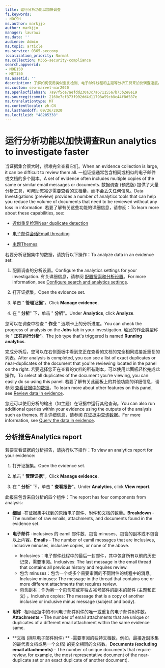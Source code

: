 ```yaml
---
title: 运行分析功能以加快调查
f1.keywords:
- NOCSH
ms.author: markjjo
author: markjjo
manager: laurawi
ms.date: ''
audience: Admin
ms.topic: article
ms.service: O365-seccomp
localization_priority: Normal
ms.collection: M365-security-compliance
search.appverid:
- MOE150
- MET150
ms.assetid: ''
description: 了解如何使用类似重复检测、电子邮件线程和主题等分析工具来加快调查速度。
ms.custom: seo-marvel-mar2020
ms.openlocfilehash: 7a97f5ce7aefdd230a3c7a671155a7b73b2e8e19
ms.sourcegitcommit: 2160e7cf373f992dd4d11793a59cb8c44f8d587e
ms.translationtype: MT
ms.contentlocale: zh-CN
ms.lasthandoff: 09/26/2020
ms.locfileid: "48285338"
---
```

# <a name="run-analytics-to-investigate-faster"></a><span data-ttu-id="a5c0c-103">运行分析功能以加快调查</span><span class="sxs-lookup"><span data-stu-id="a5c0c-103">Run analytics to investigate faster</span></span>

<span data-ttu-id="a5c0c-104">当证据集合很大时，很难完全查看它们。</span><span class="sxs-lookup"><span data-stu-id="a5c0c-104">When an evidence collection is large, it can be difficult to review them all.</span></span> <span data-ttu-id="a5c0c-105">一组证据通常包含相同或相似的电子邮件或文档的多个副本。</span><span class="sxs-lookup"><span data-stu-id="a5c0c-105">A set of evidence often includes multiple copies of the same or similar email messages or documents.</span></span> <span data-ttu-id="a5c0c-106">数据调查 (预览版) 提供了大量分析工具，可帮助您减少需要查看的文档量，而不会丢失任何信息。</span><span class="sxs-lookup"><span data-stu-id="a5c0c-106">Data Investigations (preview) provides a number of analytics tools that can help you reduce the volume of documents that need to be reviewed without any loss in information.</span></span> <span data-ttu-id="a5c0c-107">若要了解有关这些功能的详细信息，请参阅：</span><span class="sxs-lookup"><span data-stu-id="a5c0c-107">To learn more about these capabilities, see:</span></span>

- [<span data-ttu-id="a5c0c-108">近似重复检测</span><span class="sxs-lookup"><span data-stu-id="a5c0c-108">Near duplicate detection</span></span>](near-duplicates.md)

- [<span data-ttu-id="a5c0c-109">电子邮件会话</span><span class="sxs-lookup"><span data-stu-id="a5c0c-109">Email threading</span></span>](email-threading.md)

- [<span data-ttu-id="a5c0c-110">主题</span><span class="sxs-lookup"><span data-stu-id="a5c0c-110">Themes</span></span>](themes.md)

<span data-ttu-id="a5c0c-111">若要分析证据集中的数据，请执行以下操作：</span><span class="sxs-lookup"><span data-stu-id="a5c0c-111">To analyze data in an evidence set:</span></span>

1. <span data-ttu-id="a5c0c-112">配置调查的分析设置。</span><span class="sxs-lookup"><span data-stu-id="a5c0c-112">Configure the analytics settings for your investigation.</span></span> <span data-ttu-id="a5c0c-113">有关详细信息，请参阅 [配置搜索和分析设置](configure-search-analytics-settings.md)。</span><span class="sxs-lookup"><span data-stu-id="a5c0c-113">For more information, see [Configure search and analytics settings](configure-search-analytics-settings.md).</span></span>

2. <span data-ttu-id="a5c0c-114">打开证据集。</span><span class="sxs-lookup"><span data-stu-id="a5c0c-114">Open the evidence set.</span></span>

3. <span data-ttu-id="a5c0c-115">单击 " **管理证据**"。</span><span class="sxs-lookup"><span data-stu-id="a5c0c-115">Click **Manage evidence**.</span></span>

4. <span data-ttu-id="a5c0c-116">在 " **分析**" 下，单击 " **分析**"。</span><span class="sxs-lookup"><span data-stu-id="a5c0c-116">Under **Analytics**, click **Analyze**.</span></span>

<span data-ttu-id="a5c0c-117">您可以在调查中检查 " **作业** " 选项卡上的分析进度。</span><span class="sxs-lookup"><span data-stu-id="a5c0c-117">You can check the progress of analysis on the **Jobs** tab in your investigation.</span></span> <span data-ttu-id="a5c0c-118">触发的作业类型称为 " **正在运行分析**"。</span><span class="sxs-lookup"><span data-stu-id="a5c0c-118">The job type that's triggered is named **Running analytics**.</span></span>

 <span data-ttu-id="a5c0c-119">完成分析后，您可以在右侧面板中看到您正在查看的文档的完全相同或接近重复的列表。</span><span class="sxs-lookup"><span data-stu-id="a5c0c-119">After analysis is completed, you can see a list of exact duplicates or near-duplicates of the document that you're reviewing located in the panel on the right.</span></span> <span data-ttu-id="a5c0c-120">若要选择您正在查看的文档的所有副本，可以使用此面板轻松完成此操作。</span><span class="sxs-lookup"><span data-stu-id="a5c0c-120">To select all duplicates of the document you're viewing, you can easily do so using this panel.</span></span> <span data-ttu-id="a5c0c-121">若要了解有关此面板上的其他功能的详细信息，请参阅 [查看证据中的数据](review-data-in-evidence.md)。</span><span class="sxs-lookup"><span data-stu-id="a5c0c-121">To learn more about other features on this panel, see [Review data in evidence](review-data-in-evidence.md).</span></span> 

<span data-ttu-id="a5c0c-122">您还可以使用分析的输出（如主题）在证据中运行其他查询。</span><span class="sxs-lookup"><span data-stu-id="a5c0c-122">You can also run additional queries within your evidence using the outputs of the analysis such as themes.</span></span> <span data-ttu-id="a5c0c-123">有关详细信息，请参阅 [在证据中查询数据](evidence-query.md)。</span><span class="sxs-lookup"><span data-stu-id="a5c0c-123">For more information, see [Query the data in evidence](evidence-query.md).</span></span>

## <a name="analytics-report"></a><span data-ttu-id="a5c0c-124">分析报告</span><span class="sxs-lookup"><span data-stu-id="a5c0c-124">Analytics report</span></span>

<span data-ttu-id="a5c0c-125">若要查看证据的分析报告，请执行以下操作：</span><span class="sxs-lookup"><span data-stu-id="a5c0c-125">To view an analytics report for your evidence:</span></span>

1. <span data-ttu-id="a5c0c-126">打开证据集。</span><span class="sxs-lookup"><span data-stu-id="a5c0c-126">Open the evidence set.</span></span>

2. <span data-ttu-id="a5c0c-127">单击 " **管理证据**"。</span><span class="sxs-lookup"><span data-stu-id="a5c0c-127">Click **Manage evidence**.</span></span>

3. <span data-ttu-id="a5c0c-128">在 " **分析**" 下，单击 " **查看报告**"。</span><span class="sxs-lookup"><span data-stu-id="a5c0c-128">Under **Analytics**, click **View report**.</span></span>

<span data-ttu-id="a5c0c-129">此报告包含来自分析的四个组件：</span><span class="sxs-lookup"><span data-stu-id="a5c0c-129">The report has four components from analysis:</span></span>

- <span data-ttu-id="a5c0c-130">**细目** -在证据集中找到的原始电子邮件、附件和文档的数量。</span><span class="sxs-lookup"><span data-stu-id="a5c0c-130">**Breakdown** - The number of raw emails, attachments, and documents found in the evidence set.</span></span>

- <span data-ttu-id="a5c0c-131">**电子邮件** -inclusives 的 eamil 邮件数、包含 minuses、包含的副本或不包含以上内容。</span><span class="sxs-lookup"><span data-stu-id="a5c0c-131">**Emails** - The number of eamil messages that are inclusives, inclusive minuses, inclusive copies, or none of the above.</span></span>
   - <span data-ttu-id="a5c0c-132">Inclusives：电子邮件线程中的最后一封邮件，其中包含所有以前的历史记录，需要审阅。</span><span class="sxs-lookup"><span data-stu-id="a5c0c-132">Inclusives: The last message in the email thread that contains all previous history and requires review.</span></span>
   - <span data-ttu-id="a5c0c-133">包含 minuses：包含一个或多个需要审阅的不同附件的线程中的消息。</span><span class="sxs-lookup"><span data-stu-id="a5c0c-133">Inclusive minuses: The message in the thread that contains one or more different attachments that requires review.</span></span>
   - <span data-ttu-id="a5c0c-134">包含副本：作为另一个包含项或非独占减号邮件的副本的邮件 (主题和正文) 。</span><span class="sxs-lookup"><span data-stu-id="a5c0c-134">Inclusive copies: The message that is a copy of another inclusive or inclusive minus message (subject and body).</span></span>

- <span data-ttu-id="a5c0c-135">**附件** -相同证据中的不同电子邮件附件的唯一或重复的电子邮件附件数。</span><span class="sxs-lookup"><span data-stu-id="a5c0c-135">**Attachments** - The number of email attachments that are unique or duplicates of a different email attachment within the same evidence same.</span></span>

- <span data-ttu-id="a5c0c-136">\*\*文档 (排除电子邮件附件) \*\* -需要审阅的独特文档数，例如，最接近副本集的最代表文档或另一个文档) 的完全相同的文档数。</span><span class="sxs-lookup"><span data-stu-id="a5c0c-136">**Documents (excluding email attachments)** - The number of unique documents that require review, for example, the most representative document of the near-duplicate set or an exact duplicate of another document).</span></span>
